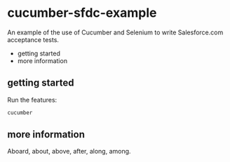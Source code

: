 cucumber-sfdc-example
=====================

An example of the use of Cucumber and Selenium to write Salesforce.com acceptance tests.

 * getting started
 * more information

getting started
---------------

Run the features:

```bash
cucumber
```

more information
----------------

Aboard, about, above, after, along, among.
